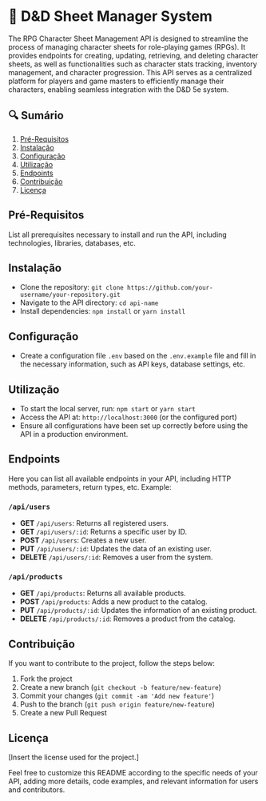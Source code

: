 # 🚀 D&D Sheet Manager System

The RPG Character Sheet Management API is designed to streamline the process of managing character sheets for role-playing games (RPGs). It provides endpoints for creating, updating, retrieving, and deleting character sheets, as well as functionalities such as character stats tracking, inventory management, and character progression. This API serves as a centralized platform for players and game masters to efficiently manage their characters, enabling seamless integration with the D&D 5e system.

## 🔍 Sumário

1. [Pré-Requisitos](#pré-requisitos)
2. [Instalação](#instalação)
3. [Configuração](#configuração)
4. [Utilização](#utilização)
5. [Endpoints](#endpoints)
6. [Contribuição](#contribuição)
7. [Licença](#licença)

## Pré-Requisitos

List all prerequisites necessary to install and run the API, including technologies, libraries, databases, etc.

## Instalação

- Clone the repository: `git clone https://github.com/your-username/your-repository.git`
- Navigate to the API directory: `cd api-name`
- Install dependencies: `npm install` or `yarn install`

## Configuração

- Create a configuration file `.env` based on the `.env.example` file and fill in the necessary information, such as API keys, database settings, etc.

## Utilização

- To start the local server, run: `npm start` or `yarn start`
- Access the API at: `http://localhost:3000` (or the configured port)
- Ensure all configurations have been set up correctly before using the API in a production environment.

## Endpoints

Here you can list all available endpoints in your API, including HTTP methods, parameters, return types, etc. Example:

### `/api/users`

- **GET** `/api/users`: Returns all registered users.
- **GET** `/api/users/:id`: Returns a specific user by ID.
- **POST** `/api/users`: Creates a new user.
- **PUT** `/api/users/:id`: Updates the data of an existing user.
- **DELETE** `/api/users/:id`: Removes a user from the system.

### `/api/products`

- **GET** `/api/products`: Returns all available products.
- **POST** `/api/products`: Adds a new product to the catalog.
- **PUT** `/api/products/:id`: Updates the information of an existing product.
- **DELETE** `/api/products/:id`: Removes a product from the catalog.

## Contribuição

If you want to contribute to the project, follow the steps below:
1. Fork the project
2. Create a new branch (`git checkout -b feature/new-feature`)
3. Commit your changes (`git commit -am 'Add new feature'`)
4. Push to the branch (`git push origin feature/new-feature`)
5. Create a new Pull Request

## Licença

[Insert the license used for the project.]

Feel free to customize this README according to the specific needs of your API, adding more details, code examples, and relevant information for users and contributors.
